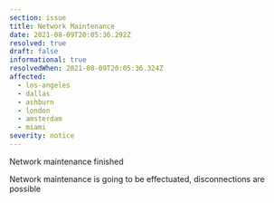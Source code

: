 ```yaml
---
section: issue
title: Network Maintenance
date: 2021-08-09T20:05:36.292Z
resolved: true
draft: false
informational: true
resolvedWhen: 2021-08-09T20:05:36.324Z
affected:
  - los-angeles
  - dallas
  - ashburn
  - london
  - amsterdam
  - miami
severity: notice
---
```

Network maintenance finished

Network maintenance is going to be effectuated, disconnections are possible